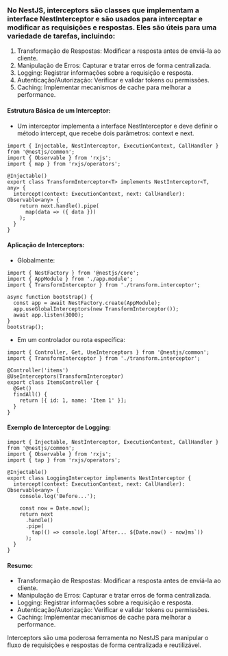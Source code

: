 ### No NestJS, interceptors são classes que implementam a interface NestInterceptor e são usados para interceptar e modificar as requisições e respostas. Eles são úteis para uma variedade de tarefas, incluindo:

1. Transformação de Respostas: Modificar a resposta antes de enviá-la ao cliente.
2. Manipulação de Erros: Capturar e tratar erros de forma centralizada.
3. Logging: Registrar informações sobre a requisição e resposta.
4. Autenticação/Autorização: Verificar e validar tokens ou permissões.
5. Caching: Implementar mecanismos de cache para melhorar a performance.

#### Estrutura Básica de um Interceptor:

- Um interceptor implementa a interface NestInterceptor e deve definir o método intercept, que recebe dois parâmetros: context e next.

```
import { Injectable, NestInterceptor, ExecutionContext, CallHandler } from '@nestjs/common';
import { Observable } from 'rxjs';
import { map } from 'rxjs/operators';

@Injectable()
export class TransformInterceptor<T> implements NestInterceptor<T, any> {
  intercept(context: ExecutionContext, next: CallHandler): Observable<any> {
    return next.handle().pipe(
      map(data => ({ data }))
    );
  }
}
```

#### Aplicação de Interceptors:

- Globalmente:

```
import { NestFactory } from '@nestjs/core';
import { AppModule } from './app.module';
import { TransformInterceptor } from './transform.interceptor';

async function bootstrap() {
  const app = await NestFactory.create(AppModule);
  app.useGlobalInterceptors(new TransformInterceptor());
  await app.listen(3000);
}
bootstrap();
```

- Em um controlador ou rota específica:

```
import { Controller, Get, UseInterceptors } from '@nestjs/common';
import { TransformInterceptor } from './transform.interceptor';

@Controller('items')
@UseInterceptors(TransformInterceptor)
export class ItemsController {
  @Get()
  findAll() {
    return [{ id: 1, name: 'Item 1' }];
  }
}
```

#### Exemplo de Interceptor de Logging:

```
import { Injectable, NestInterceptor, ExecutionContext, CallHandler } from '@nestjs/common';
import { Observable } from 'rxjs';
import { tap } from 'rxjs/operators';

@Injectable()
export class LoggingInterceptor implements NestInterceptor {
  intercept(context: ExecutionContext, next: CallHandler): Observable<any> {
    console.log('Before...');

    const now = Date.now();
    return next
      .handle()
      .pipe(
        tap(() => console.log(`After... ${Date.now() - now}ms`))
      );
  }
}
```

#### Resumo:

- Transformação de Respostas: Modificar a resposta antes de enviá-la ao cliente.
- Manipulação de Erros: Capturar e tratar erros de forma centralizada.
- Logging: Registrar informações sobre a requisição e resposta.
- Autenticação/Autorização: Verificar e validar tokens ou permissões.
- Caching: Implementar mecanismos de cache para melhorar a performance.

Interceptors são uma poderosa ferramenta no NestJS para manipular o fluxo de requisições e respostas de forma centralizada e reutilizável.
